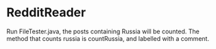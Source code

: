 # RedditReader

Run FileTester.java, the posts containing Russia will be counted.
The method that counts russia is countRussia, and labelled with a comment.
